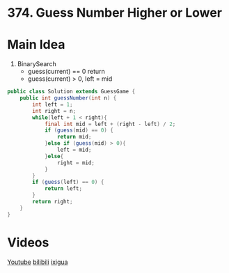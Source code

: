# 374. Guess Number Higher or Lower

# Main Idea
1. BinarySearch
    - guess(current) == 0 return
    - guess(current) > 0, left = mid

```java
public class Solution extends GuessGame {
    public int guessNumber(int n) {
        int left = 1;
        int right = n;
        while(left + 1 < right){
            final int mid = left + (right - left) / 2;
            if (guess(mid) == 0) {
                return mid;
            }else if (guess(mid) > 0){
                left = mid;
            }else{
                right = mid;
            }
        }
        if (guess(left) == 0) {
            return left;
        }
        return right;
    }
}
```

# Videos
[Youtube](https://www.youtube.com/watch?v=T49Gc4nhhZg)
[bilibili](https://www.bilibili.com/video/BV1nP4y1t7Df/)
[ixigua](https://www.ixigua.com/i7018220395417305613/)
